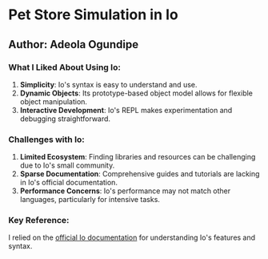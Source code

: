 # Pet Store Simulation in Io

## Author: Adeola Ogundipe

### What I Liked About Using Io:
1. **Simplicity**: Io's syntax is easy to understand and use.
2. **Dynamic Objects**: Its prototype-based object model allows for flexible object manipulation.
3. **Interactive Development**: Io's REPL makes experimentation and debugging straightforward.

### Challenges with Io:
1. **Limited Ecosystem**: Finding libraries and resources can be challenging due to Io's small community.
2. **Sparse Documentation**: Comprehensive guides and tutorials are lacking in Io's official documentation.
3. **Performance Concerns**: Io's performance may not match other languages, particularly for intensive tasks.

### Key Reference:
I relied on the [official Io documentation](https://iolanguage.org/docs/Home.html) for understanding Io's features and syntax.
